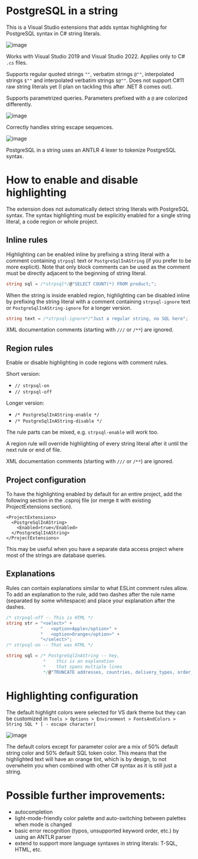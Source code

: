 ﻿# PostgreSQL in a string

This is a Visual Studio extensions that adds syntax highlighting for PostgreSQL syntax in C# string literals.

![image](https://github.com/JakubJanowski/PostgreSqlInAString/assets/19607303/20878f6b-f245-476e-81b2-797a33c09395)

Works with Visual Studio 2019 and Visual Studio 2022. Applies only to C# `.cs` files.

Supports regular quoted strings `""`, verbatim strings `@""`, interpolated strings `$""` and interpolated verbatim strings `$@""`. Does not support C#11 raw string literals yet (I plan on tackling this after .NET 8 comes out).

Supports parametrized queries. Parameters prefixed with a `@` are colorized differently.

![image](https://github.com/JakubJanowski/PostgreSqlInAString/assets/19607303/94f1fa75-03f2-492e-9fa7-2af0e5ecdeae)

Correctly handles string escape sequences.

![image](https://github.com/JakubJanowski/PostgreSqlInAString/assets/19607303/5b8faa97-68d0-4140-9a6b-41dc25cea79f)

PostgreSQL in a string uses an ANTLR 4 lexer to tokenize PostgreSQL syntax.


# How to enable and disable highlighting

The extension does not automatically detect string literals with PostgreSQL syntax. The syntax highlighting must be explicitly enabled for a single string literal, a code region or whole project.

## Inline rules

Highlighting can be enabled inline by prefixing a string literal with a comment containing `strpsql` text or `PostgreSqlInAString` (if you prefer to be more explicit). Note that only block comments can be used as the comment must be directly adjacent to the beginning of string literal.
```C#
string sql = /*strpsql*/@"SELECT COUNT(*) FROM product;";
```
When the string is inside enabled region, highlighting can be disabled inline by prefixing the string literal with a comment containing `strpsql-ignore` text or `PostgreSqlInAString-ignore` for a longer version.
```C#
string text = /*strpsql-ignore*/"Just a regular string, no SQL here";
```

XML documentation comments (starting with `///` or `/**`) are ignored.

## Region rules

Enable or disable highlighting in code regions with comment rules.

Short version:
- `// strpsql-on `
- `// strpsql-off `

Longer version:
- `/* PostgreSqlInAString-enable */`
- `/* PostgreSqlInAString-disable */`


The rule parts can be mixed, e.g. `strpsql-enable` will work too.

A region rule will override highlighting of every string literal after it until the next rule or end of file.

XML documentation comments (starting with `///` or `/**`) are ignored.

## Project configuration

To have the highlighting enabled by default for an entire project, add the following section in the .csproj file (or merge it with existing ProjectExtensions section).
```
<ProjectExtensions>
  <PostgreSqlInAString>
    <Enabled>true</Enabled>
  </PostgreSqlInAString>
</ProjectExtensions>
```

This may be useful when you have a separate data access project where most of the strings are database queries.

## Explanations
Rules can contain explanations similar to what ESLint comment rules allow. To add an explanation to the rule, add two dashes after the rule name (separated by some whitespace) and place your explanation after the dashes.

``` C#
/* strpsql-off -- This is HTML */
string str = "<select>" +
             "   <option>Apple</option>" +
             "   <option>Orange</option>" +
             "</select>";
/* strpsql-on -- That was HTML */
```

```C#
string sql = /* PostgreSqlInAString -- hey, 
              *    this is an explanation
              *    that spans multiple lines
              */@"TRUNCATE addresses, countries, delivery_types, order_products, orders, payment_types, products RESTART IDENTITY;";
```


# Highlighting configuration

The default highlight colors were selected for VS dark theme but they can be customized in `Tools > Options > Environment > FontsAndColors > String SQL * [ - escape character]`

![image](https://github.com/JakubJanowski/PostgreSqlInAString/assets/19607303/7b5ed2e4-240e-4348-afb8-8b3ed53e0631)

The default colors except for parameter color are a mix of 50% default string color and 50% default SQL token color. This means that the highlighted text will have an orange tint, which is by design, to not overwhelm you when combined with other C# syntax as it is still just a string.


# Possible further improvements: 
- autocompletion
- light-mode-friendly color palette and auto-switching between palettes when mode is changed
- basic error recognition (typos, unsupported keyword order, etc.) by using an ANTLR parser
- extend to support more language syntaxes in string literals: T-SQL, HTML, etc.
